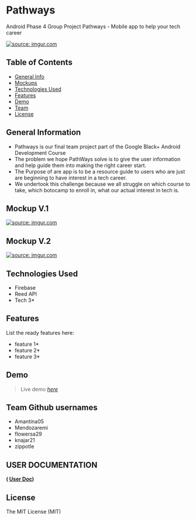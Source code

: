 # Pathways
Android Phase 4 Group Project Pathways - Mobile app to help your tech career

<a href="https://imgur.com/zcGQ8Q8"><img src="https://i.imgur.com/zcGQ8Q8.png" title="source: imgur.com" /></a>

## Table of Contents
* [General Info](#general-information)
* [Mockups](#Mockups)
* [Technologies Used](#technologies-used)
* [Features](#features)
* [Demo](#Demo)
* [Team](#Team)
* [License](#license)


## General Information
- Pathways is our final team project part of the Google Black+ Android Development Course
- The problem we hope PathWays solve is to give the user information and help guide them into making the right career start.
- The Purpose of are app is to be a resource guide to users who are just are beginning to have interest in a tech career.
- We undertook this challenge because we all struggle on which course to take, which botocamp to enroll in, what our actual interest in tech is.

## Mockup V.1
<a href="https://imgur.com/uCdb5NI"><img src="https://i.imgur.com/uCdb5NI.png" title="source: imgur.com" /></a>

## Mockup V.2
<a href="https://imgur.com/o8rf7CX"><img src="https://i.imgur.com/o8rf7CX.png" title="source: imgur.com" /></a>

## Technologies Used
- Firebase
- Reed API
- Tech 3*


## Features
List the ready features here:
- feature 1*
- feature 2*
- feature 3*

## Demo
> Live demo [_here_](https://www.example.com)

## Team Github usernames
- Amantina05
- Mendozaremi
- flowersa29
- knajar21
- zippotle

## USER DOCUMENTATION 
**( [User Doc](https://androidphase4.github.io/pathways/))**

## License

The MIT License (MIT)
